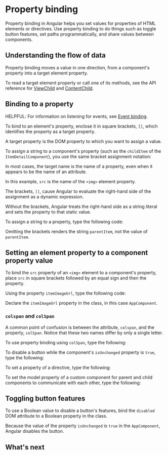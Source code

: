 # Property binding

Property binding in Angular helps you set values for properties of HTML elements or directives. Use property binding to do things such as toggle button features, set paths programmatically, and share values between components.

## Understanding the flow of data

Property binding moves a value in one direction, from a component's property into a target element property.

To read a target element property or call one of its methods, see the API reference for [ViewChild](api/core/ViewChild) and [ContentChild](api/core/ContentChild).

## Binding to a property

HELPFUL: For information on listening for events, see [Event binding](guide/templates/event-binding).

To bind to an element's property, enclose it in square brackets, `[]`, which identifies the property as a target property.

A target property is the DOM property to which you want to assign a value.

To assign a string to a component's property (such as the `childItem` of the `ItemDetailComponent`), you use the same bracket assignment notation:

<docs-code path="adev/content/examples/property-binding/src/app/app.component.html" visibleRegion="property-binding" header="src/app/app.component.html"/>

In most cases, the target name is the name of a property, even when it appears to be the name of an attribute.

In this example, `src` is the name of the `<img>` element property.

<!-- vale Angular.Google_WordListSuggestions = NO -->

The brackets, `[]`, cause Angular to evaluate the right-hand side of the assignment as a dynamic expression.

<!-- vale Angular.Google_WordListSuggestions = NO -->

Without the brackets, Angular treats the right-hand side as a string literal and sets the property to that static value.

To assign a string to a property, type the following code:

<docs-code path="adev/content/examples/property-binding/src/app/app.component.html" visibleRegion="no-evaluation" header="src/app.component.html"/>

Omitting the brackets renders the string `parentItem`, not the value of `parentItem`.

## Setting an element property to a component property value

To bind the `src` property of an `<img>` element to a component's property, place `src` in square brackets followed by an equal sign and then the property.

Using the property `itemImageUrl`, type the following code:

<docs-code path="adev/content/examples/property-binding/src/app/app.component.html" visibleRegion="property-binding" header="src/app/app.component.html"/>

Declare the `itemImageUrl` property in the class, in this case `AppComponent`.

<docs-code path="adev/content/examples/property-binding/src/app/app.component.ts" visibleRegion="item-image" header="src/app/app.component.ts"/>

### `colspan` and `colSpan`

A common point of confusion is between the attribute, `colspan`, and the property, `colSpan`.  Notice that these two names differ by only a single letter.

To use property binding using `colSpan`, type the following:

<docs-code path="adev/content/examples/attribute-binding/src/app/app.component.html" visibleRegion="colSpan" header="src/app/app.component.html"/>

To disable a button while the component's `isUnchanged` property is `true`, type the following:

<docs-code path="adev/content/examples/property-binding/src/app/app.component.html" visibleRegion="disabled-button" header="src/app/app.component.html"/>

To set a property of a directive, type the following:

<docs-code path="adev/content/examples/property-binding/src/app/app.component.html" visibleRegion="class-binding" header="src/app/app.component.html"/>

To set the model property of a custom component for parent and child components to communicate with each other, type the following:

<docs-code path="adev/content/examples/property-binding/src/app/app.component.html" visibleRegion="model-property-binding" header="src/app/app.component.html"/>

## Toggling button features

<!-- vale Angular.Google_WordListSuggestions = NO -->

To use a Boolean value to disable a button's features, bind the `disabled` DOM attribute to a Boolean property in the class.

<!-- vale Angular.Google_WordListSuggestions = YES -->

<docs-code path="adev/content/examples/property-binding/src/app/app.component.html" visibleRegion="disabled-button" header="src/app/app.component.html"/>

Because the value of the property `isUnchanged` is `true` in the `AppComponent`, Angular disables the button.

<docs-code path="adev/content/examples/property-binding/src/app/app.component.ts" visibleRegion="boolean" header="src/app/app.component.ts"/>

## What's next

<docs-pill-row>
  <docs-pill href="guide/templates/property-binding-best-practices" title="Property binding best practices"/>
  <docs-pill href="guide/templates/event-binding" title="Event binding"/>
  <docs-pill href="guide/templates/interpolation" title="Text Interpolation"/>
  <docs-pill href="guide/templates/class-binding" title="Class & Style Binding"/>
  <docs-pill href="guide/templates/attribute-binding" title="Attribute Binding"/>
</docs-pill-row>
